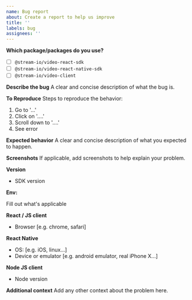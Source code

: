 ```yaml
---
name: Bug report
about: Create a report to help us improve
title: ''
labels: bug
assignees: ''
---
```


**Which package/packages do you use?**

- [ ] `@stream-io/video-react-sdk`
- [ ] `@stream-io/video-react-native-sdk`
- [ ] `@stream-io/video-client`

**Describe the bug**
A clear and concise description of what the bug is.

**To Reproduce**
Steps to reproduce the behavior:

1. Go to '...'
2. Click on '....'
3. Scroll down to '....'
4. See error

**Expected behavior**
A clear and concise description of what you expected to happen.

**Screenshots**
If applicable, add screenshots to help explain your problem.

**Version**

- SDK version

**Env:**

Fill out what's applicable

**React / JS client**

- Browser [e.g. chrome, safari]

**React Native**

- OS: [e.g. iOS, linux...]
- Device or emulator [e.g. android emulator, real iPhone X...]

**Node JS client**

- Node version

**Additional context**
Add any other context about the problem here.
